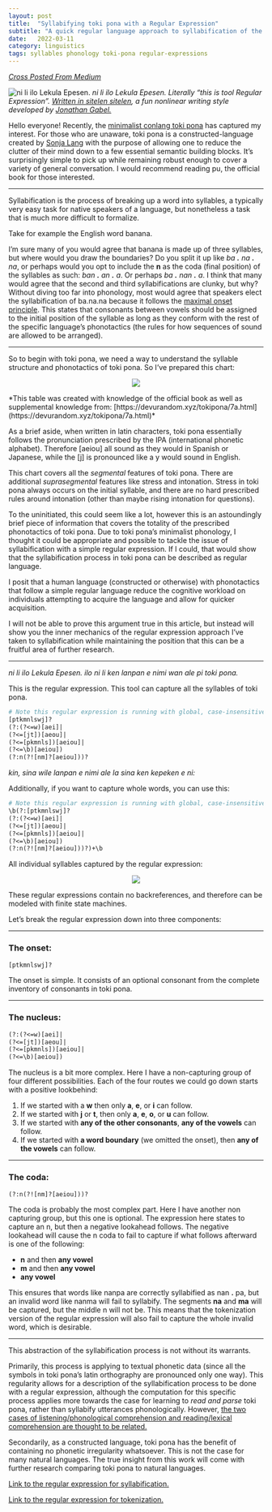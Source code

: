 ```yaml
---
layout: post
title:  "Syllabifying toki pona with a Regular Expression"
subtitle: "A quick regular language approach to syllabification of the constructed language toki pona."
date:   2022-03-11
category: linguistics
tags: syllables phonology toki-pona regular-expressions
---
```


[*Cross Posted From Medium*](https://medium.com/@jayyydyyy/creating-a-regular-expression-to-syllabify-toki-pona-fcf7bff4b3d7)

![ni li ilo Lekula Epesen.](/assets/img/nililekulaepesen.png)
*ni li ilo Lekula Epesen. Literally “this is tool Regular Expression”. [Written in sitelen sitelen](https://smoishele.com/sitelensitelen/examples/liveinput/liveinput.html), a fun nonlinear writing style developed by [Jonathan Gabel.](https://jonathangabel.com/toki-pona/)*

Hello everyone! Recently, the [minimalist conlang toki pona](https://tokipona.org/) has captured my interest. For those who are unaware, toki pona is a constructed-language created by [Sonja Lang](https://lang.sg/) with the purpose of allowing one to reduce the clutter of their mind down to a few essential semantic building blocks. It’s surprisingly simple to pick up while remaining robust enough to cover a variety of general conversation. I would recommend reading pu, the official book for those interested.

---

Syllabification is the process of breaking up a word into syllables, a typically very easy task for native speakers of a language, but nonetheless a task that is much more difficult to formalize.

Take for example the English word banana.

I’m sure many of you would agree that banana is made up of three syllables, but where would you draw the boundaries? Do you split it up like *ba **.** na **.** na*, or perhaps would you opt to include the **n** as the coda (final position) of the syllables as such: *ban **.** an **.** a*. Or perhaps *ba **.** nan **.** a*. I think that many would agree that the second and third syllabifications are clunky, but why? Without diving too far into phonology, most would agree that speakers elect the syllabification of ba.na.na because it follows the [maximal onset principle](http://www.glottopedia.org/index.php/Maximal_Onset_Principle). This states that consonants between vowels should be assigned to the initial position of the syllable as long as they conform with the rest of the specific language’s phonotactics (the rules for how sequences of sound are allowed to be arranged).

---

So to begin with toki pona, we need a way to understand the syllable structure and phonotactics of toki pona. So I’ve prepared this chart:

<p align="center">
    <img src="/assets/img/chart-cvn.png">
</p>
*This table was created with knowledge of the official book as well as supplemental knowledge from: [https://devurandom.xyz/tokipona/7a.html](https://devurandom.xyz/tokipona/7a.html)*

As a brief aside, when written in latin characters, toki pona essentially follows the pronunciation prescribed by the IPA (international phonetic alphabet). Therefore [aeiou] all sound as they would in Spanish or Japanese, while the [j] is pronounced like a y would sound in English.

This chart covers all the *segmental* features of toki pona. There are additional *suprasegmental* features like stress and intonation. Stress in toki pona always occurs on the initial syllable, and there are no hard prescribed rules around intonation (other than maybe rising intonation for questions).

To the uninitiated, this could seem like a lot, however this is an astoundingly brief piece of information that covers the totality of the prescribed phonotactics of toki pona. Due to toki pona’s minimalist phonology, I thought it could be appropriate and possible to tackle the issue of syllabification with a simple regular expression. If I could, that would show that the syllabification process in toki pona can be described as regular language.

I posit that a human language (constructed or otherwise) with phonotactics that follow a simple regular language reduce the cognitive workload on individuals attempting to acquire the language and allow for quicker acquisition. 

I will not be able to prove this argument true in this article, but instead will show you the inner mechanics of the regular expression approach I’ve taken to syllabification while maintaining the position that this can be a fruitful area of further research.

---

*ni li ilo Lekula Epesen. ilo ni li ken lanpan e nimi wan ale pi toki pona.*

This is the regular expression. This tool can capture all the syllables of toki pona.

```perl
# Note this regular expression is running with global, case-insensitive, and extended (ignore whitespace) flags.
[ptkmnlswj]?
(?:(?<=w)[aei]|
(?<=[jt])[aeou]|
(?<=[pkmnls])[aeiou]|
(?<=\b)[aeiou])
(?:n(?![nm]?[aeiou]))?
```
*kin, sina wile lanpan e nimi ale la sina ken kepeken e ni:*

Additionally, if you want to capture whole words, you can use this:

```perl
# Note this regular expression is running with global, case-insensitive, and extended (ignore whitespace) flags.
\b(?:[ptkmnlswj]?
(?:(?<=w)[aei]|
(?<=[jt])[aeou]|
(?<=[pkmnls])[aeiou]|
(?<=\b)[aeiou])
(?:n(?![nm]?[aeiou]))?)+\b
```

All individual syllables captured by the regular expression:
<p align="center">
    <img src="/assets/img/regularexpression-caps.png">
</p>

These regular expressions contain no backreferences, and therefore can be modeled with finite state machines.

Let’s break the regular expression down into three components:

---

### The onset:
```perl
[ptkmnlswj]?
```
The onset is simple. It consists of an optional consonant from the complete inventory of consonants in toki pona.

---

### The nucleus:
```perl
(?:(?<=w)[aei]|
(?<=[jt])[aeou]|
(?<=[pkmnls])[aeiou]|
(?<=\b)[aeiou])
```

The nucleus is a bit more complex.
Here I have a non-capturing group of four different possibilities. Each of the four routes we could go down starts with a positive lookbehind:
1. If we started with a **w** then only **a**, **e**, or **i** can follow.
2. If we started with **j** or **t**, then only **a**, **e**, **o**, or **u** can follow.
3. If we started with **any of the other consonants**, **any of the vowels** can follow.
4. If we started with **a word boundary** (we omitted the onset), then **any of the vowels** can follow.

---

### The coda:
```perl
(?:n(?![nm]?[aeiou]))?
```

The coda is probably the most complex part.
Here I have another non capturing group, but this one is optional.
The expression here states to capture an n, but then a negative lookahead follows. The negative lookahead will cause the n coda to fail to capture if what follows afterward is one of the following:
- **n** and then **any vowel**
- **m** and then **any vowel**
- **any vowel**

This ensures that words like nanpa are correctly syllabified as nan **.** pa, but an invalid word like nanma will fail to syllabify. The segments **na** and **ma** will be captured, but the middle n will not be. This means that the tokenization version of the regular expression will also fail to capture the whole invalid word, which is desirable.

---

This abstraction of the syllabification process is not without its warrants.

Primarily, this process is applying to textual phonetic data (since all the symbols in toki pona’s latin orthography are pronounced only one way). This regularity allows for a description of the syllabification process to be done with a regular expression, although the computation for this specific process applies more towards the case for learning to *read and parse* toki pona, rather than syllabify utterances phonologically. However, [the two cases of listening/phonological comprehension and reading/lexical comprehension are thought to be related.](https://www.sciencedirect.com/science/article/pii/S0960982209007246)

Secondarily, as a constructed language, toki pona has the benefit of containing no phonetic irregularity whatsoever. This is not the case for many natural languages. The true insight from this work will come with further research comparing toki pona to natural languages.

[Link to the regular expression for syllabification.](https://regex101.com/r/EZitx5/10)

[Link to the regular expression for tokenization.](https://regex101.com/r/Z953P5/7)